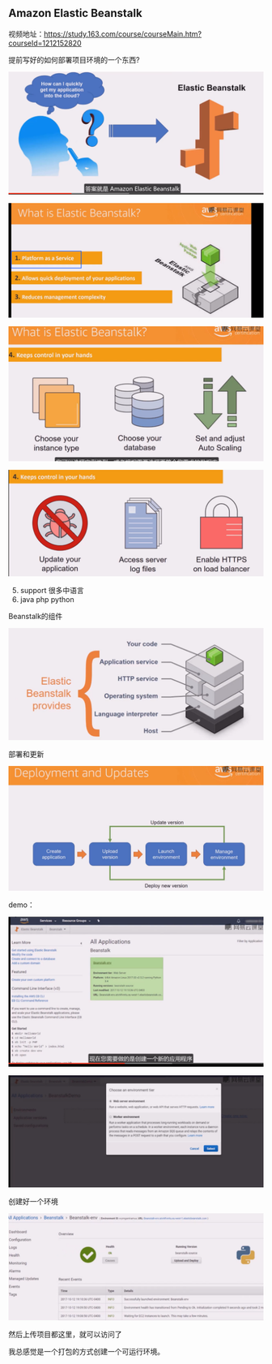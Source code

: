 ## Amazon Elastic Beanstalk

视频地址：https://study.163.com/course/courseMain.htm?courseId=1212152820



提前写好的如何部署项目环境的一个东西?



![image-20211213112017381](../_assets/AWS/Amazon%20Elastic%20Beanstalk/image-20211213112017381.png)

![image-20211213112113952](../_assets/AWS/Amazon%20Elastic%20Beanstalk/image-20211213112113952.png)

![image-20211213112126054](../_assets/AWS/Amazon%20Elastic%20Beanstalk/image-20211213112126054.png)

![image-20211213112138722](../_assets/AWS/Amazon%20Elastic%20Beanstalk/image-20211213112138722.png)

5. support 很多中语言
6. java php python





Beanstalk的组件

![image-20211213112231605](../_assets/AWS/Amazon%20Elastic%20Beanstalk/image-20211213112231605.png)

部署和更新

![image-20211213112320749](../_assets/AWS/Amazon%20Elastic%20Beanstalk/image-20211213112320749.png)

demo：

![image-20211213112620245](../_assets/AWS/Amazon%20Elastic%20Beanstalk/image-20211213112620245.png)

![image-20211213112652533](../_assets/AWS/Amazon%20Elastic%20Beanstalk/image-20211213112652533.png)

创建好一个环境

![image-20211213112919512](../_assets/AWS/Amazon%20Elastic%20Beanstalk/image-20211213112919512.png)

然后上传项目都这里，就可以访问了







我总感觉是一个打包的方式创建一个可运行环境。